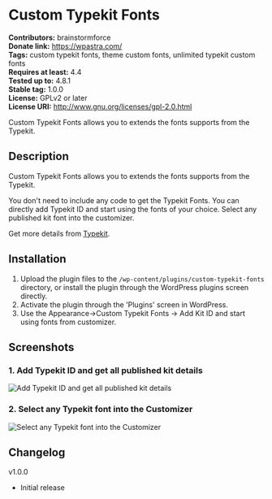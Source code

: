 # Custom Typekit Fonts #
**Contributors:** brainstormforce  
**Donate link:** https://wpastra.com/  
**Tags:** custom typekit fonts, theme custom fonts, unlimited typekit custom fonts  
**Requires at least:** 4.4  
**Tested up to:** 4.8.1  
**Stable tag:** 1.0.0  
**License:** GPLv2 or later  
**License URI:** http://www.gnu.org/licenses/gpl-2.0.html  

Custom Typekit Fonts allows you to extends the fonts supports from the Typekit.

## Description ##

Custom Typekit Fonts allows you to extends the fonts supports from the Typekit.

You don't need to include any code to get the Typekit Fonts. You can directly add Typekit ID and start using the fonts of your choice. Select any published kit font into the customizer.

Get more details from [Typekit](https://typekit.com/).

## Installation ##

1. Upload the plugin files to the `/wp-content/plugins/custom-typekit-fonts` directory, or install the plugin through the WordPress plugins screen directly.
2. Activate the plugin through the 'Plugins' screen in WordPress.
3. Use the Appearance->Custom Typekit Fonts -> Add Kit ID and start using fonts from customizer. 

## Screenshots ##

### 1. Add Typekit ID and get all published kit details ###
![Add Typekit ID and get all published kit details](http://ps.w.org/custom-typekit-fonts/assets/screenshot-1.png)

### 2. Select any Typekit font into the Customizer ###
![Select any Typekit font into the Customizer](http://ps.w.org/custom-typekit-fonts/assets/screenshot-2.png)


## Changelog ##

v1.0.0
* Initial release
